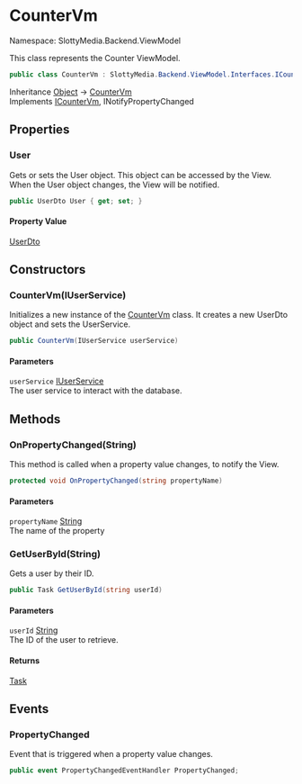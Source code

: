 # CounterVm

Namespace: SlottyMedia.Backend.ViewModel

This class represents the Counter ViewModel.

```csharp
public class CounterVm : SlottyMedia.Backend.ViewModel.Interfaces.ICounterVm, System.ComponentModel.INotifyPropertyChanged
```

Inheritance [Object](https://docs.microsoft.com/en-us/dotnet/api/system.object) → [CounterVm](./slottymedia.backend.viewmodel.countervm.md)<br>
Implements [ICounterVm](./slottymedia.backend.viewmodel.interfaces.icountervm.md), INotifyPropertyChanged

## Properties

### **User**

Gets or sets the User object. This object can be accessed by the View. When the User object changes, the View will be notified.

```csharp
public UserDto User { get; set; }
```

#### Property Value

[UserDto](./slottymedia.backend.models.userdto.md)<br>

## Constructors

### **CounterVm(IUserService)**

Initializes a new instance of the [CounterVm](./slottymedia.backend.viewmodel.countervm.md) class. It creates a new UserDto object and sets the UserService.

```csharp
public CounterVm(IUserService userService)
```

#### Parameters

`userService` [IUserService](./slottymedia.backend.services.interfaces.iuserservice.md)<br>
The user service to interact with the database.

## Methods

### **OnPropertyChanged(String)**

This method is called when a property value changes, to notify the View.

```csharp
protected void OnPropertyChanged(string propertyName)
```

#### Parameters

`propertyName` [String](https://docs.microsoft.com/en-us/dotnet/api/system.string)<br>
The name of the property

### **GetUserById(String)**

Gets a user by their ID.

```csharp
public Task GetUserById(string userId)
```

#### Parameters

`userId` [String](https://docs.microsoft.com/en-us/dotnet/api/system.string)<br>
The ID of the user to retrieve.

#### Returns

[Task](https://docs.microsoft.com/en-us/dotnet/api/system.threading.tasks.task)<br>

## Events

### **PropertyChanged**

Event that is triggered when a property value changes.

```csharp
public event PropertyChangedEventHandler PropertyChanged;
```

